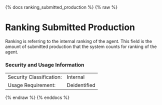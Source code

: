 {% docs ranking_submitted_production %}
{% raw %}

# Ranking Submitted Production
Ranking is referring to the internal ranking of the agent. This field is the amount of submitted production that the system counts for ranking of the agent.


### Security and Usage Information
|     |     |
| --- | --- |
|Security Classification:  |Internal|
|Usage Requirement:        |Deidentified|

{% endraw %}
{% enddocs %}
